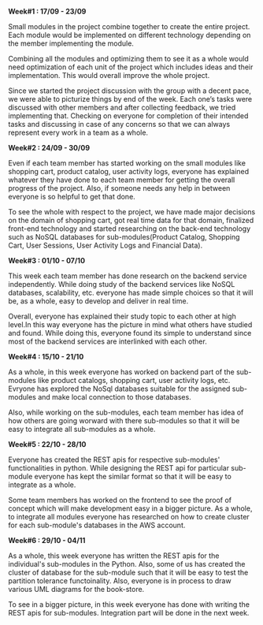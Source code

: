 **Week#1 : 17/09 - 23/09**

Small modules in the project combine together to create the entire project. Each module would be implemented 
on different technology depending on the member implementing the module.

Combining all the modules and optimizing them to see it as a whole would need optimization of each unit of 
the project which includes ideas and their implementation. This would overall improve the whole project.

Since we started the project discussion with the group with a decent pace, we were able to picturize things 
by end of the week. Each one’s tasks were discussed with other members and after collecting feedback, we tried 
implementing that. Checking on everyone for completion of their intended tasks and discussing in case of any concerns 
so that we can always represent every work in a team as a whole.

**Week#2 : 24/09 - 30/09**

Even if each team member has started working on the small modules like shopping cart, product catalog, user activity logs, 
everyone has explained whatever they have done to each team member for getting the overall progress of the project. 
Also, if someone needs any help in between everyone is so helpful to get that done.

To see the whole with respect to the project, we have made major decisions on the domain of shopping cart, got real 
time data for that domain, finalized front-end technology and started researching on the back-end technology such as 
NoSQL databases for sub-modules(Product Catalog, Shopping Cart, User Sessions, User Activity Logs and Financial Data).


**Week#3 : 01/10 - 07/10**

This week each team member has done research on the backend service independently. While doing study of the backend services like NoSQL databases, scalability, etc. everyone has made simple choices so that it will be, as a whole, easy to develop and deliver in real time. 

Overall, everyone has explained their study topic to each other at high level.In this way everyone has the picture in mind what others have studied and found. While doing this, everyone found its simple to understand since most of the backend services are interlinked with each other.

**Week#4 : 15/10 - 21/10**

As a whole, in this week everyone has worked on backend part of the sub-modules like product catalogs, shopping cart, user activity logs, etc. Evryone has explored the NoSql databases suitable for the assigned sub-modules and make local connection to those databases.

Also, while working on the sub-modules, each team member has idea of how others are going worward with there sub-modules so that it will be easy to integrate all sub-modules as a whole.

**Week#5 : 22/10 - 28/10**

Everyone has created the REST apis for respective sub-modules' functionalities in python. While designing the REST api for particular sub-module everyone has kept the similar format so that it will be easy to integrate as a whole.

Some team members has worked on the frontend to see the proof of concept which will make development easy in a bigger picture. As a whole, to integrate all modules everyone has researched on how to create cluster for each sub-module's databases in the AWS account.

**Week#6 : 29/10 - 04/11**

As a whole, this week everyone has written the REST apis for the individual's sub-modules in the Python. Also, some of us has created the cluster of database for the sub-module such that it will be easy to test the partition tolerance functoinality.
Also, everyone is in process to draw various UML diagrams for the book-store.

To see in a bigger picture, in this week everyone has done with writing the REST apis for sub-modules. Integration part will be done in the next week. 
